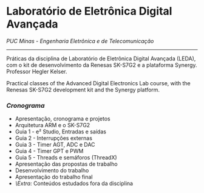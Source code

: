 # Laboratório de Eletrônica Digital Avançada

_PUC Minas - Engenharia Eletrônica e de Telecomunicação_

---

Práticas da disciplina de Laboratório de Eletrônica Digital Avançada (LEDA), com o kit de desenvolvimento da Renesas SK-S7G2 e a plataforma Synergy. Professor Hegler Kelser.

Practical classes of the Advanced Digital Electronics Lab course, with the Renesas SK-S7G2 development kit and the Synergy platform.

### _Cronograma_
* Apresentação, cronograma e projetos
* Arquitetura ARM e o SK-S7G2
* Guia 1 - e² Studio, Entradas e saídas
* Guia 2 - Interrupções externas
* Guia 3 - Timer AGT, ADC e DAC
* Guia 4 - Timer GPT e PWM
* Guia 5 - Threads e semáforos (ThreadX)
* Apresentação das propostas de trabalho
* Desenvolvimento do trabalho
* Apresentação do trabalho final
* _\Extra:_ Conteúdos estudados fora da disciplina
